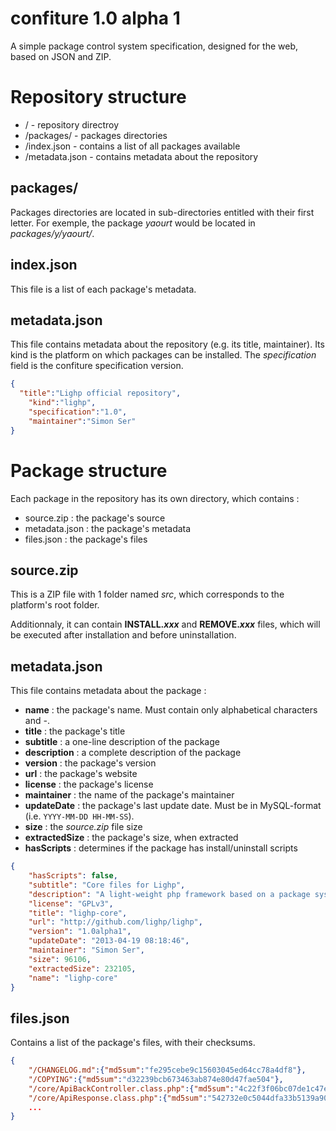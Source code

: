 confiture 1.0 alpha 1
=====================

A simple package control system specification, designed for the web, based on JSON and ZIP.

Repository structure
=================

* / - repository directroy
* /packages/ - packages directories
* /index.json - contains a list of all packages available
* /metadata.json - contains metadata about the repository

packages/
---------

Packages directories are located in sub-directories entitled with their first letter. For exemple, the package _yaourt_ would be located in _packages/y/yaourt/_.

index.json
----------

This file is a list of each package's metadata.

metadata.json
-------------

This file contains metadata about the repository (e.g. its title, maintainer). Its kind is the platform on which packages can be installed. The _specification_ field is the confiture specification version.
```json
{
  "title":"Lighp official repository",
	"kind":"lighp",
	"specification":"1.0",
	"maintainer":"Simon Ser"
}
```

Package structure
=================

Each package in the repository has its own directory, which contains :
* source.zip : the package's source
* metadata.json : the package's metadata
* files.json : the package's files

source.zip
----------

This is a ZIP file with 1 folder named _src_, which corresponds to the platform's root folder.

Additionnaly, it can contain **INSTALL.<em>xxx</em>** and **REMOVE.<em>xxx</em>** files, which will be executed after installation and before uninstallation.

metadata.json
-------------

This file contains metadata about the package :
* **name** : the package's name. Must contain only alphabetical characters and _-_.
* **title** : the package's title
* **subtitle** : a one-line description of the package
* **description** : a complete description of the package
* **version** : the package's version
* **url** : the package's website
* **license** : the package's license
* **maintainer** : the name of the package's maintainer
* **updateDate** : the package's last update date. Must be in MySQL-format (i.e. `YYYY-MM-DD HH-MM-SS`).
* **size** : the _source.zip_ file size
* **extractedSize** : the package's size, when extracted
* **hasScripts** : determines if the package has install/uninstall scripts

```json
{
    "hasScripts": false, 
    "subtitle": "Core files for Lighp", 
    "description": "A light-weight php framework based on a package system.", 
    "license": "GPLv3", 
    "title": "lighp-core", 
    "url": "http://github.com/lighp/lighp", 
    "version": "1.0alpha1", 
    "updateDate": "2013-04-19 08:18:46", 
    "maintainer": "Simon Ser", 
    "size": 96106, 
    "extractedSize": 232105, 
    "name": "lighp-core"
}
```

files.json
----------

Contains a list of the package's files, with their checksums.

```json
{
	"/CHANGELOG.md":{"md5sum":"fe295cebe9c15603045ed64cc78a4df8"},
	"/COPYING":{"md5sum":"d32239bcb673463ab874e80d47fae504"},
	"/core/ApiBackController.class.php":{"md5sum":"4c22f3f06bc07de1c47e12d9948f0e84"},
	"/core/ApiResponse.class.php":{"md5sum":"542732e0c5044dfa33b5139a904798fa"},
	...
}
```
